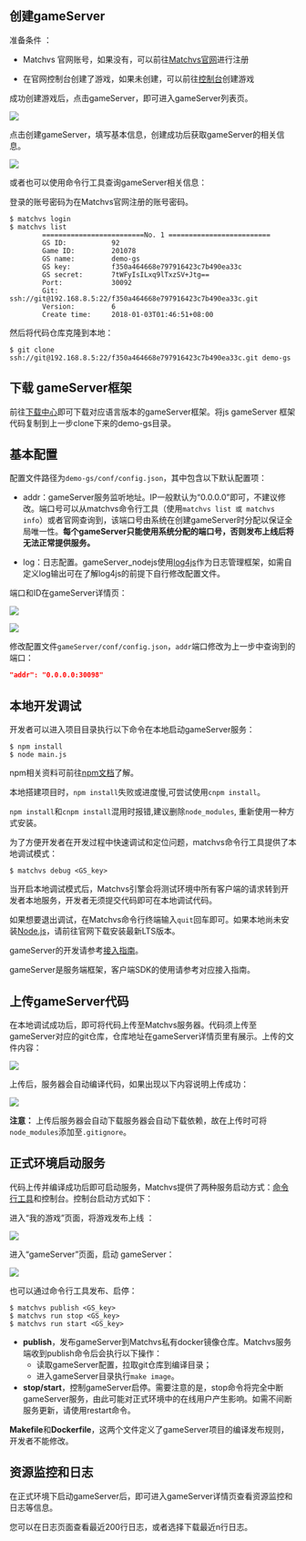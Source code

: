 ## 创建gameServer

准备条件 ：

- Matchvs 官网账号，如果没有，可以前往[Matchvs官网](http://www.matchvs.com/vsRegister)进行注册

- 在官网控制台创建了游戏，如果未创建，可以前往[控制台](http://www.matchvs.com/manage)创建游戏

成功创建游戏后，点击gameServer，即可进入gameServer列表页。

![](http://imgs.matchvs.com/static/gs_creategs.png)

点击创建gameServer，填写基本信息，创建成功后获取gameServer的相关信息。

![](http://imgs.matchvs.com/static/gs_createsuc1.png)

或者也可以使用命令行工具查询gameServer相关信息：

登录的账号密码为在Matchvs官网注册的账号密码。

```shell
$ matchvs login
$ matchvs list
		=========================No. 1 =========================
        GS ID:           92
        Game ID:         201078
        GS name:         demo-gs
        GS key:          f350a464668e797916423c7b490ea33c
        GS secret:       7tWFyIsILxq9lTxzSV+Jtg==
        Port:            30092
        Git:             ssh://git@192.168.8.5:22/f350a464668e797916423c7b490ea33c.git
        Version:         6
        Create time:     2018-01-03T01:46:51+08:00
```

然后将代码仓库克隆到本地：

```shell
$ git clone ssh://git@192.168.8.5:22/f350a464668e797916423c7b490ea33c.git demo-gs
```

## 下载 gameServer框架

前往[下载中心](http://www.matchvs.com/serviceDownload)即可下载对应语言版本的gameServer框架。将js gameServer 框架代码复制到上一步clone下来的demo-gs目录。

## 基本配置

配置文件路径为`demo-gs/conf/config.json`，其中包含以下默认配置项：

- addr：gameServer服务监听地址。IP一般默认为“0.0.0.0”即可，不建议修改。端口号可以从matchvs命令行工具（使用`matchvs list 或 matchvs info`）或者官网查询到，该端口号由系统在创建gameServer时分配以保证全局唯一性。**每个gameServer只能使用系统分配的端口号，否则发布上线后将无法正常提供服务。**

- log：日志配置。gameServer_nodejs使用[log4js](https://www.npmjs.com/package/log4js)作为日志管理框架，如需自定义log输出可在了解log4js的前提下自行修改配置文件。

端口和ID在gameServer详情页：

![](http://imgs.matchvs.com/static/gs_detailbu.png)



![](http://imgs.matchvs.com/static/gs_detail.png)


修改配置文件`gameServer/conf/config.json`，`addr`端口修改为上一步中查询到的端口：

```json
"addr": "0.0.0.0:30098"
```
## 本地开发调试

开发者可以进入项目目录执行以下命令在本地启动gameServer服务：

```shell
$ npm install 
$ node main.js
```

npm相关资料可前往[npm文档](https://www.npmjs.com.cn/)了解。

本地搭建项目时，`npm install`失败或进度慢,可尝试使用`cnpm install`。

`npm install`和`cnpm install`混用时报错,建议删除`node_modules`, 重新使用一种方式安装。

为了方便开发者在开发过程中快速调试和定位问题，matchvs命令行工具提供了本地调试模式：

```shell
$ matchvs debug <GS_key>
```

当开启本地调试模式后，Matchvs引擎会将测试环境中所有客户端的请求转到开发者本地服务，开发者无须提交代码即可在本地调试代码。

如果想要退出调试，在Matchvs命令行终端输入`quit`回车即可。如果本地尚未安装[Node.js](https://nodejs.org)，请前往官网下载安装最新LTS版本。

gameServer的开发请参考[接入指南](http://www.matchvs.com/service?page=guideJSgameServer)。

gameServer是服务端框架，客户端SDK的使用请参考对应接入指南。

## 上传gameServer代码

在本地调试成功后，即可将代码上传至Matchvs服务器。代码须上传至gameServer对应的git仓库，仓库地址在gameServer详情页里有展示。上传的文件内容：

![](http://imgs.matchvs.com/static/gameserverJSupload.png)

上传后，服务器会自动编译代码，如果出现以下内容说明上传成功：

![](http://imgs.matchvs.com/static/gs_buildsuc.png)

**注意：** 上传后服务器会自动下载服务器会自动下载依赖，故在上传时可将`node_modules`添加至`.gitignore`。

## 正式环境启动服务

代码上传并编译成功后即可启动服务，Matchvs提供了两种服务启动方式：[命令行工具](http://www.matchvs.com/service?page=gameServerCommand)和控制台。控制台启动方式如下：

进入“我的游戏”页面，将游戏发布上线 ：

![](http://imgs.matchvs.com/static/gs_publish.png)

进入“gameServer”页面，启动 gameServer：

![](http://imgs.matchvs.com/static/gs_webstart.png)

也可以通过命令行工具发布、启停：

```shell
$ matchvs publish <GS_key>
$ matchvs run stop <GS_key>
$ matchvs run start <GS_key>
```

- **publish**，发布gameServer到Matchvs私有docker镜像仓库。Matchvs服务端收到publish命令后会执行以下操作：
  - 读取gameServer配置，拉取git仓库到编译目录；
  - 进入gameServer目录执行`make image`。
- **stop/start**，控制gameServer启停。需要注意的是，stop命令将完全中断gameServer服务，由此可能对正式环境中的在线用户产生影响。如需不间断服务更新，请使用restart命令。

**Makefile**和**Dockerfile**，这两个文件定义了gameServer项目的编译发布规则，开发者不能修改。

## 资源监控和日志

在正式环境下启动gameServer后，即可进入gameServer详情页查看资源监控和日志等信息。

您可以在日志页面查看最近200行日志，或者选择下载最近n行日志。
